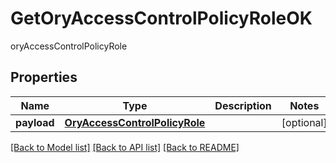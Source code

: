 # GetOryAccessControlPolicyRoleOK

oryAccessControlPolicyRole
## Properties
Name | Type | Description | Notes
------------ | ------------- | ------------- | -------------
**payload** | [**OryAccessControlPolicyRole**](OryAccessControlPolicyRole.md) |  | [optional] 

[[Back to Model list]](../README.md#documentation-for-models) [[Back to API list]](../README.md#documentation-for-api-endpoints) [[Back to README]](../README.md)


